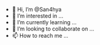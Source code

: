 - 👋 Hi, I’m @San4hya
- 👀 I’m interested in ...
- 🌱 I’m currently learning ...
- 💞️ I’m looking to collaborate on ...
- 📫 How to reach me ...

<!---
San4hya/San4hya is a ✨ special ✨ repository because its `README.md` (this file) appears on your GitHub profile.
You can click the Preview link to take a look at your changes.
--->

